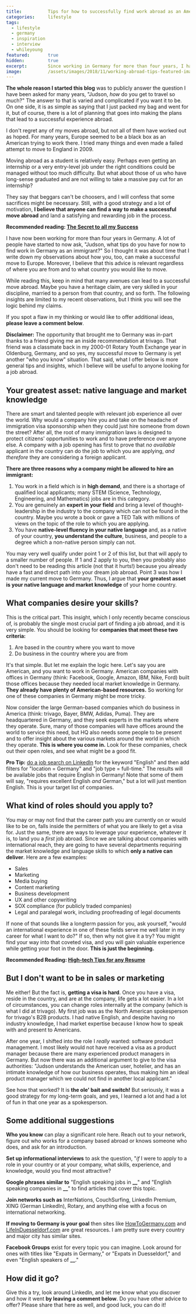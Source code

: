 ```yaml
---
title:			Tips for how to successfully find work abroad as an American
categories:		lifestyle
tags:
  - lifestyle
  - germany
  - inspiration
  - interview
  - whileyoung
featured:		true
hidden:			true
excerpt:		Since working in Germany for more than four years, I have identified a few universal truths that I believe will help anyone who is seeking employment abroad.
image:			/assets/images/2018/11/working-abroad-tips-featured-image.jpg
---
```



**The whole reason I started this blog** was to publicly answer the question I have been asked for many years, "Judson, *how* do you get to travel so much?" The answer to that is varied and complicated if you want it to be. On one side, it is as simple as saying that I just packed my bag and went for it, but of course, there is a lot of planning that goes into making the plans that lead to a successful experience abroad.

I don't regret any of my moves abroad, but not all of them have worked out as hoped. For many years, Europe seemed to be a black box as an American trying to work there. I tried many things and even made a failed attempt to move to England in 2009.

Moving abroad as a student is relatively easy. Perhaps even getting an internship or a very entry-level job under the right conditions could be managed without too much difficulty. But what about those of us who have long-sense graduated and are not willing to take a massive pay cut for an internship? 

They say that beggars can't be choosers, and I will confess that some sacrifices might be necessary. Still, with a good strategy and a lot of motivation, **I believe that anyone can find a way to make a successful move abroad** and land a satisfying and rewarding job in the process.

**Recommended reading: [The Secret to all my Success](/showing-up-secret-to-success/)**

I have now been working for more than four years in Germany. A lot of people have started to now ask, "Judson, what tips do you have for now to find work in Germany as an immigrant?" So I thought it was about time that I write down my observations about how you, too, can make a successful move to Europe. Moreover, I believe that this advice is relevant regardless of where you are from and to what country you would like to move.

While reading this, keep in mind that many avenues can lead to a successful move abroad. Maybe you have a heritage claim, are very skilled in your discipline, married to a person from that country, and so forth. The following insights are limited to my recent observations, but I think you will see the logic behind my claims. 

If you spot a flaw in my thinking or would like to offer additional ideas, **please leave a comment below**.

**Disclaimer:** The opportunity that brought me to Germany was in-part thanks to a friend giving me an inside recommendation at trivago. That friend was a classmate back in my 2000-01 Rotary Youth Exchange year in Oldenburg, Germany, and so yes, my successful move to Germany is yet another "who you know" situation. That said, what I offer below is more general tips and insights, which I believe will be useful to anyone looking for a job abroad.

## Your greatest asset: native language and market knowledge

There are smart and talented people with relevant job experience all over the world. Why would a company hire you and take on the headache of immigration visa sponsorship when they could just hire someone from down the street? After all, the root of many immigration laws is designed to protect citizens' opportunities to work and to have preference over anyone else. A company with a job opening has first to prove that *no available* applicant in the country can do the job to which you are applying, *and therefore* they are considering a foreign applicant.

**There are three reasons why a company might be allowed to hire an immigrant:**

1. You work in a field which is in **high demand**, and there is a shortage of qualified local applicants; many STEM (Science, Technology, Engineering, and Mathematics) jobs are in this category.
2. You are genuinely an **expert in your field** and bring a level of thought-leadership in the industry to the company which can not be found in the country. Maybe you wrote a book or gave a TED Talk with millions of views on the topic of the role to which you are applying.
3. You have **native-level fluency in your native language** and, as a native of your country, **you understand the culture**, business, and people to a degree which a non-native person simply can not.

You may very well qualify under point 1 or 2 of this list, but that will apply to a smaller number of people. If 1 and 2 apply to you, then you probably also don't need to be reading this article (not that it hurts!) because you already have a fast and direct path into your dream job abroad. Point 3 was how I made my current move to Germany. Thus, I argue that **your greatest asset is your native language and market knowledge** of your home country.

## What companies desire your skills?

This is the critical part. This insight, which I only recently became conscious of, is probably the single most crucial part of finding a job abroad, and it is very simple. You should be looking for **companies that meet these two criteria:**

1. Are based in the country where you want to move
2. Do business in the country where you are from

It's that simple. But let me explain the logic here. Let's say you are American, and you want to work in Germany. American companies with offices in Germany (think: Facebook, Google, Amazon, IBM, Nike, Ford) built those offices because they needed local market knowledge in Germany. **They already have plenty of American-based resources.** So working for one of these companies in Germany might be more tricky.

Now consider the large German-based companies which do business in America (think: trivago, Bayer, BMW, Adidas, Puma). They are headquartered in Germany, and they seek experts in the markets where they operate. Sure, many of those companies will have offices around the world to service this need, but HQ also needs some people to be present and to offer insight about the various markets around the world in which they operate. **This is where you come in.** Look for these companies, check out their open roles, and see what might be a good fit.

**Pro Tip:** [do a job search on LinkedIn](https://www.linkedin.com/jobs/search/?f_JT=F&f_TP=1%2C2%2C3%2C4&keywords=english&location=Germany&locationId=de%3A0) for the keyword "English" and then add filters for "location = Germany" and "job type = full-time." The results will be available jobs that require English in Germany! Note that some of them will say, "requires excellent English *and* German," but a lot will just mention English. This is your target list of companies.

## What kind of roles should you apply to?

You may or may not find that the career path you are currently on or would like to be on, falls inside the permitters of what you are likely to get a visa for. Just the same, there are ways to leverage your experience, whatever it is, to land you a *first* job abroad. Since we are talking about companies with international reach, they are going to have several departments requiring the market knowledge and language skills to which **only a native can deliver**. Here are a few examples:

- Sales
- Marketing
- Media buying
- Content marketing
- Business development
- UX and other copywriting
- SOX compliance (for publicly traded companies)
- Legal and paralegal work, including proofreading of legal documents

If none of that sounds like a longterm passion for you, ask yourself, "would an international experience in one of these fields serve me well later in my career for what I want to do?" If so, then why not give it a try? You might find your way into that coveted visa, and you will gain valuable experience while getting your foot in the door. **This is just the beginning.**

**Recommended Reading: [High-tech Tips for any Resume](/high-tech-resume-tips/)**

## But I don't want to be in sales or marketing

Me either! But the fact is, **getting a visa is hard**. Once you have a visa, reside in the country, and are at the company, life gets a lot easier. In a lot of circumstances, you can change roles internally at the company (which is what I did at trivago). My first job was as the North American spokesperson for trivago's B2B products. I had native English, and despite having no industry knowledge, I had market expertise because I know how to speak with and present to Americans.

After one year, I shifted into the role I *really* wanted: software product management. I most likely would not have received a visa as a product manager because there are many experienced product managers in Germany. But now there was an additional argument to give to the visa authorities: "Judson understands the American user, hotelier, and has an intimate knowledge of how our business operates, thus making him an ideal product manager which we could not find in another local applicant." 

See how that worked? It is **the ole' bait and switch!** But seriously, it was a good strategy for my long-term goals, and yes, I learned a lot and had a lot of fun in that one year as a spokesperson.

## Some additional suggestions

**Who you know** can play a significant role here. Reach out to your network, figure out who works for a company based abroad or knows someone who does, and ask for an introduction.

**Set up informational interviews** to ask the question, "*if* I were to apply to a role in your country or at your company, what skills, experience, and knowledge, would you find most attractive?

**Google phrases similar to** "English speaking jobs in **\_\_**" and "English speaking companies in **\_\_**" to find articles that cover this topic.

**Join networks such as** InterNations, CouchSurfing, LinkedIn Premium, XING (German LinkedIn), Rotary, and anything else with a focus on international networking.

**If moving to Germany is your goal** then sites like [HowToGermany.com](https://www.howtogermany.com/) and [LifeInDuesseldorf.com](https://lifeinduesseldorf.com/) are great resources. I am pretty sure every country and major city has similar sites.

**Facebook Groups** exist for every topic you can imagine. Look around for ones with titles like "Expats in Germany," or "Expats in Duesseldorf," and even "English speakers of **\_\_**."

## How did it go?

Give this a try, look around LinkedIn, and let me know what you discover and how it went **by leaving a comment below**. Do you have other advice to offer? Please share that here as well, and good luck, you can do it!